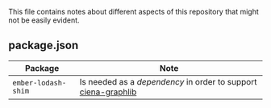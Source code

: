 This file contains notes about different aspects of this repository that might not be easily evident.

## package.json

Package | Note
--- | ---
`ember-lodash-shim` | Is needed as a *dependency* in order to support [ciena-graphlib](https://github.com/ciena-blueplanet/ciena-graphlib)
